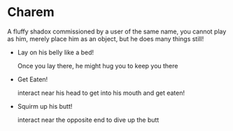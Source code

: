 # Charem

A fluffy shadox commissioned by a user of the same name, you cannot play as him, merely place him as an object, but he does many things still!

- Lay on his belly like a bed!

	Once you lay there, he might hug you to keep you there

- Get Eaten!

	interact near his head to get into his mouth and get eaten!

- Squirm up his butt!

	interact near the opposite end to dive up the butt
